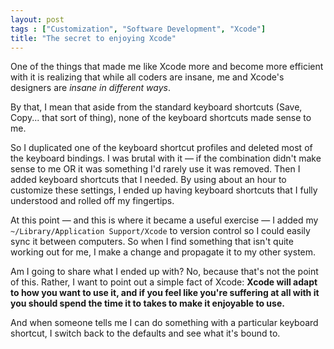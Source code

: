 ```yaml
---
layout: post
tags : ["Customization", "Software Development", "Xcode"]
title: "The secret to enjoying Xcode"
---
```

One of the things that made me like Xcode more and become more efficient with it is realizing that while all coders are insane, me and Xcode's designers are <em>insane in different ways</em>.


<!--more-->

By that, I mean that aside from the standard keyboard shortcuts (Save, Copy... that sort of thing), none of the keyboard shortcuts made sense to me.



So I duplicated one of the keyboard shortcut profiles and deleted most of the keyboard bindings. I was brutal with it — if the combination didn't make sense to me OR it was something I'd rarely use it was removed. Then I added keyboard shortcuts that I needed. By using about an hour to customize these settings, I ended up having keyboard shortcuts that I fully understood and rolled off my fingertips.



At this point — and this is where it became a useful exercise — I added my <code>~/Library/Application Support/Xcode</code> to version control so I could easily sync it between computers.  So when I find something that isn't quite working out for me, I make a change and propagate it to my other system.



Am I going to share what I ended up with? No, because that's not the point of this. Rather, I want to point out a simple fact of Xcode: <strong>Xcode will adapt to how you want to use it, and if you feel like you're suffering at all with it you should spend the time it to takes to make it enjoyable to use.</strong>



And when someone tells me I can do something with a particular keyboard shortcut, I switch back to the defaults and see what it's bound to.